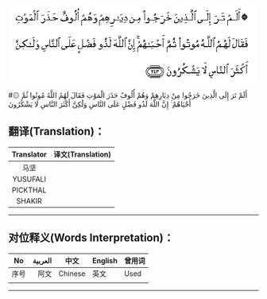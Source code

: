 ![002:243](images/002_243.gif)

#۞ أَلَمْ تَرَ إِلَى الَّذِينَ خَرَجُوا مِنْ دِيَارِهِمْ وَهُمْ أُلُوفٌ حَذَرَ الْمَوْتِ فَقَالَ لَهُمُ اللَّهُ مُوتُوا ثُمَّ أَحْيَاهُمْ ۚ إِنَّ اللَّهَ لَذُو فَضْلٍ عَلَى النَّاسِ وَلَٰكِنَّ أَكْثَرَ النَّاسِ لَا يَشْكُرُونَ 

## 

## 翻译(Translation)：

| Translator | 译文(Translation) |
| :--------: | ----------------- |
|    马坚    |                   |
|  YUSUFALI  |                   |
|  PICKTHAL  |                   |
|   SHAKIR   |                   |

---

## 对位释义(Words Interpretation)：

| No   | العربية | 中文    | English | 曾用词 |
| ---- | ------: | ------- | ------- | ------ |
| 序号 |    阿文 | Chinese | 英文    | Used   |
|      |         |         |         |        |

---
